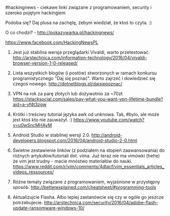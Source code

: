 #hackingnews - ciekawe linki związane z programowaniem, security i szeroko pojętym hackingiem

Podoba się? Daj plusa na zachętę, żebym wiedział, że ktoś to czyta. :)

O co chodzi? - http://pokazywarka.pl/hackingnews/

https://www.facebook.com/HackingNewsPL


1. Jest już stabilna wersja przeglądarki Vivaldi, warto przetestować.
http://arstechnica.com/information-technology/2016/04/vivaldi-browser-version-1-0-released/

2. Lista wszystkich blogów (i postów) stworzonych w ramach konkursu programistycznego "Daj się poznać". Warto zajrzeć i dowiedzieć się czegoś nowego. 
http://dotnetblogs.pl/dajsiepoznac/

3. VPN na rok za parę złotych lub dożywotnio za ~70zł.
https://stacksocial.com/sales/pay-what-you-want-vpn-lifetime-bundle?aid=a-vf4t3zgw

4. Krótki i treściwy tutorial języka awk od unknowa. Tak, #bylo, ale może jest ktoś kto nie zauważył. :)
https://www.youtube.com/watch?v=u0wSncMHAyM

5. Android Studio w stabilnej wersji 2.0.
http://android-developers.blogspot.com/2016/04/android-studio-2-0.html

6. Świetne zestawienie linków (z podziałem na stopień zaawansowania) do różnych artykułów/tutoriali dot. vima. Już teraz nie ma vimówki (hehe) że vim jest trudny - macie mnóstwo materiałów do nauki.
https://www.reddit.com/r/vim/comments/4dlacf/vim_essentials_articles_videos_ressources/

7. Różne tematy związane z programowaniem, wyjaśnione w przystępny sposób.
http://betterexplained.com/cheatsheet/#programming-tools


8. Aktualizujcie Flasha. Albo lepiej zastanówcie się czy w ogóle go jeszcze potrzebujecie.
http://arstechnica.com/security/2016/04/adobe-flash-update-ransomware-windows-10/



